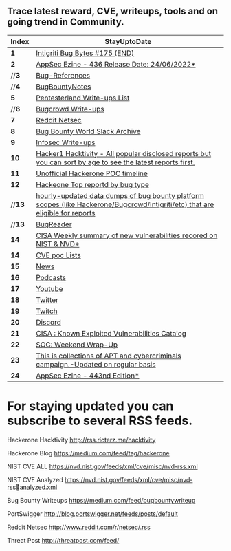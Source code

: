 ## Trace latest reward, CVE, writeups, tools and on going trend in Community.
Index | StayUptoDate
--- | ---
**1** | [Intigriti Bug Bytes #175 (END)](https://blog.intigriti.com/2022/)
**2** | [AppSec Ezine - 436 Release Date: 24/06/2022*](https://github.com/Simpsonpt/AppSecEzine/blob/master/Ezines/436%20-%20AppSec%20Ezine)
//**3** | [Bug-References](https://github.com/ngalongc/bug-bounty-reference)
//**4** | [BugBountyNotes](https://www.bugbountynotes.com/writeups)
**5** | [Pentesterland Write-ups List](https://pentester.land/list-of-bug-bounty-writeups.html)
//**6** | [Bugcrowd Write-ups ](https://forum.bugcrowd.com/t/researcher-resources-bounty-bug-write-ups/1137)
**7** | [Reddit Netsec ](https://www.reddit.com/r/netsec/)
**8** | [Bug Bounty World Slack Archive ](https://bugbountyworld.com/slack-archives/)
**9** | [Infosec Write-ups](https://medium.com/bugbountywriteup)
**10** | [Hacker1 Hacktivity - All popular disclosed reports but you can sort by age to see the latest reports first.](https://hackerone.com/hacktivity)
**11** | [Unofficial Hackerone POC timeline](http://h1.nobbd.de/)
**12** | [Hackeone Top reportd by bug type](https://github.com/reddelexc/hackerone-reports)
//**13** | [hourly-updated data dumps of bug bounty platform scopes (like Hackerone/Bugcrowd/Intigriti/etc) that are eligible for reports](https://github.com/arkadiyt/bounty-targets-data)
//**13** | [BugReader](https://bugreader.com/)
**14** | [CISA Weekly summary of new vulnerabilities recored on NIST & NVD*](https://www.cisa.gov/uscert/ncas/bulletins)
**14** | [CVE poc Lists](https://github.com/nomi-sec/PoC-in-GitHub)
**15** | [News](https://github.com/RESETHACKER-COMMUNITY/Community-Contributers/blob/main/news.md)
**16** | [Podcasts](https://github.com/RESETHACKER-COMMUNITY/Community-Contributers/blob/main/podcasts.md)
**17** | [Youtube](https://github.com/RESETHACKER-COMMUNITY/Community-Contributers/tree/main/YouTube)
**18** | [Twitter](https://github.com/RESETHACKER-COMMUNITY/Community-Contributers/blob/main/twitter.md)
**19** | [Twitch](https://github.com/RESETHACKER-COMMUNITY/Community-Contributers/blob/main/twitch.md)
**20** | [Discord](https://github.com/RESETHACKER-COMMUNITY/Community-Contributers/blob/main/discord.md)
**21** | [CISA : Known Exploited Vulnerabilities Catalog](https://www.cisa.gov/known-exploited-vulnerabilities-catalog)
**22** | [SOC: Weekend Wrap-Up](https://opalsec.substack.com/p/soc-goulash-weekend-wrap-up)
**23** |  [This is collections of APT and cybercriminals campaign.-Updated on regular basis](https://github.com/CyberMonitor/APT_CyberCriminal_Campagin_Collections)
**24** |  [AppSec Ezine - 443nd Edition*](https://pathonproject.com/zb/?28f0f8e9764d4f97#LfnVynuy4pSdM73hmhWVfXnU1Sb9rAMpPn+vFyQ=)



# For staying updated you can subscribe to several RSS feeds.

Hackerone Hacktivity
http://rss.ricterz.me/hacktivity 

Hackerone Blog
https://medium.com/feed/tag/hackerone

NIST CVE ALL
https://nvd.nist.gov/feeds/xml/cve/misc/nvd-rss.xml

NIST CVE Analyzed
https://nvd.nist.gov/feeds/xml/cve/misc/nvd-rssanalyzed.xml

Bug Bounty Writeups
https://medium.com/feed/bugbountywriteup
 
PortSwigger
http://blog.portswigger.net/feeds/posts/default


Reddit Netsec
http://www.reddit.com/r/netsec/.rss

Threat Post 
http://threatpost.com/feed/


